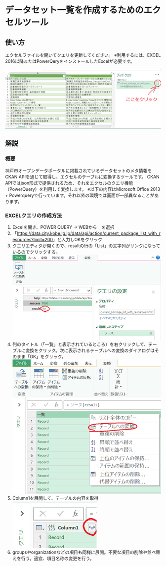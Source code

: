# データセット一覧を作成するためのエクセルツール
## 使い方
エクセルファイルを開いてクエリを更新してください。
※利用するには、EXCEL 2016以降またはPowerQeryをインストールしたExcelが必要です。

![説明1](https://raw.githubusercontent.com/City-of-Kobe/opendata_dashboard/master/dataset_list/img/datasetlist_inst1.png)


## 解説
### 概要
神戸市オープンデータポータルに掲載されているデータセットのメタ情報をCKAN APIを通じて取得し、エクセルのテーブルに変換するツールです。
CKAN APIではjson形式で提供されるため、それをエクセルのクエリ機能（PowerQuery）を利用して変換します。
※以下の内容はMicrosoft Office 2013 + Powerqueryで行っています。それ以外の環境では画面が一部異なることがあります。

### EXCELクエリの作成方法
1. Excelを開き、POWER QUERY -> WEBから　を選択
1. 「<https://data.city.kobe.lg.jp/data/api/action/current_package_list_with_resources?limit=200>」と入力しOKをクリック
1. クエリエディタが開くので、resultの行の「List」の文字列がリンクになっているのでクリックする。
![説明2](https://raw.githubusercontent.com/City-of-Kobe/opendata_dashboard/master/dataset_list/img/datasetlist_inst2.png)
1. 列のタイトル（「一覧」と表示されているところ）を右クリックして、テーブルに変換をクリック。次に表示されるテーブルへの変換のダイアログはそのまま「OK」をクリック。
![説明3](https://raw.githubusercontent.com/City-of-Kobe/opendata_dashboard/master/dataset_list/img/datasetlist_inst3.png)
1. Column1を展開して、テーブルの内容を取得
![説明4](https://raw.githubusercontent.com/City-of-Kobe/opendata_dashboard/master/dataset_list/img/datasetlist_inst4.png)
1. groupsやorganizationなどの項目も同様に展開。不要な項目の削除や並べ替えを行う。適宜、項目名称の変更を行う。
